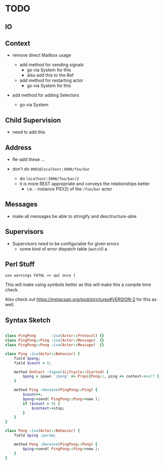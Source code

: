 # TODO

## IO

## Context

- remove direct Mailbox usage
    - add method for sending signals
        - go via System for this
        - also add this to the Ref
    - add method for restarting actor
        - go via System for this

- add method for adding Selectors
    - go via System

## Child Supervision

- need to add this

## Address

- Re-add these ...

- don't do `0002@localhost:3000/foo/bar`
    - do `localhost:3000/foo/bar/2`
    - it is more REST appropriate and conveys the relationships better
        - i.e. - instance PID(2) of the `/foo/bar` actor

## Messages

- make all messages be able to stringify and desctructure-able

## Supervisors

- Supervisors need to be configurable for given errors
    - some kind of error dispatch table (`match`)I a

## Perl Stuff

`use warnings FATAL => qw[ once ]`

This will make using symbols better as this will make this a compile time
check.

Also check out https://metacpan.org/pod/strictures#VERSION-2 for this as well.


## Syntax Sketch

```ruby

class PingPong       :isa(Actor::Protocol) {}
class PingPong::Ping :isa(Actor::Message)  {}
class PingPong::Pong :isa(Actor::Message)  {}

class Ping :isa(Actor::Behavior) {
    field $pong;
    field $count = 0;

    method OnStart :Signal(Lifcycle::Started) {
        $pong = spawn '/pong' => Props[Pong::, ping => context->self ];
    }

    method Ping :Receive(PingPong::Ping) {
        $count++;
        $pong->send( PingPong::Pong->new );
        if ($count > 9) {
            $context->stop;
        }
    }
}

class Pong :isa(Actor::Behavior) {
    field $ping :param;

    method Pong :Receive(PingPong::Pong) {
        $ping->send( PingPong::Ping->new );
    }
}
```

